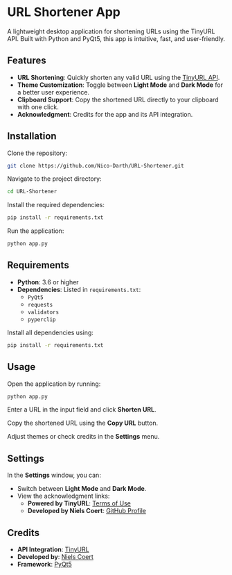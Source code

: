 
# URL Shortener App

A lightweight desktop application for shortening URLs using the TinyURL API. Built with Python and PyQt5, this app is intuitive, fast, and user-friendly.

## Features

- **URL Shortening**: Quickly shorten any valid URL using the [TinyURL API](https://tinyurl.com/app/terms).
- **Theme Customization**: Toggle between **Light Mode** and **Dark Mode** for a better user experience.
- **Clipboard Support**: Copy the shortened URL directly to your clipboard with one click.
- **Acknowledgment**: Credits for the app and its API integration.

## Installation

Clone the repository:
```bash
git clone https://github.com/Nico-Darth/URL-Shortener.git
```

Navigate to the project directory:
```bash
cd URL-Shortener
```

Install the required dependencies:
```bash
pip install -r requirements.txt
```

Run the application:
```bash
python app.py
```

## Requirements

- **Python**: 3.6 or higher
- **Dependencies**: Listed in `requirements.txt`:
  - `PyQt5`
  - `requests`
  - `validators`
  - `pyperclip`

Install all dependencies using:
```bash
pip install -r requirements.txt
```

## Usage

Open the application by running:
```bash
python app.py
```

Enter a URL in the input field and click **Shorten URL**.

Copy the shortened URL using the **Copy URL** button.

Adjust themes or check credits in the **Settings** menu.

## Settings

In the **Settings** window, you can:
- Switch between **Light Mode** and **Dark Mode**.
- View the acknowledgment links:
  - **Powered by TinyURL**: [Terms of Use](https://tinyurl.com/app/terms)
  - **Developed by Niels Coert**: [GitHub Profile](https://github.com/Nico-Darth)

## Credits

- **API Integration**: [TinyURL](https://tinyurl.com)
- **Developed by**: [Niels Coert](https://github.com/Nico-Darth)
- **Framework**: [PyQt5](https://riverbankcomputing.com/software/pyqt/intro)
